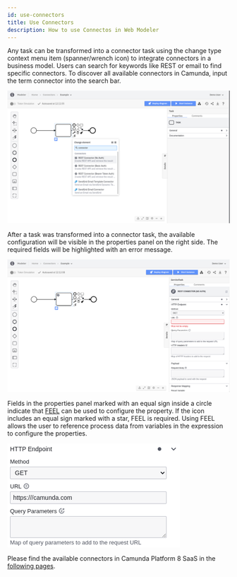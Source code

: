 ```yaml
---
id: use-connectors
title: Use Connectors
description: How to use Connectos in Web Modeler
---
```


Any task can be transformed into a connector task using the change type context menu item (spanner/wrench icon) to integrate connectors in a business model. Users can search for keywords like REST or email to find specific connectors. To discover all available connectors in Camunda, input the term connector into the search bar.

![](img/use-connectors-context-menu.png)

After a task was transformed into a connector task, the available configuration will be visible in the properties panel on the right side. The required fields will be highlighted with an error message.

![](img/use-connectors-properties.png)


Fields in the properties panel marked with an equal sign inside a circle indicate that [FEEL](/components/modeler/feel/what-is-feel.md) can be used to configure the property. If the icon includes an equal sign marked with a star, FEEL is required. Using FEEL allows the user to reference process data from variables in the expression to configure the properties.

![](img/use-connectors-feel.png)

Please find the available connectors in Camunda Platform 8 SaaS in the [following pages](/components/modeler/web-modeler/connectors/available-connectors/index.md).